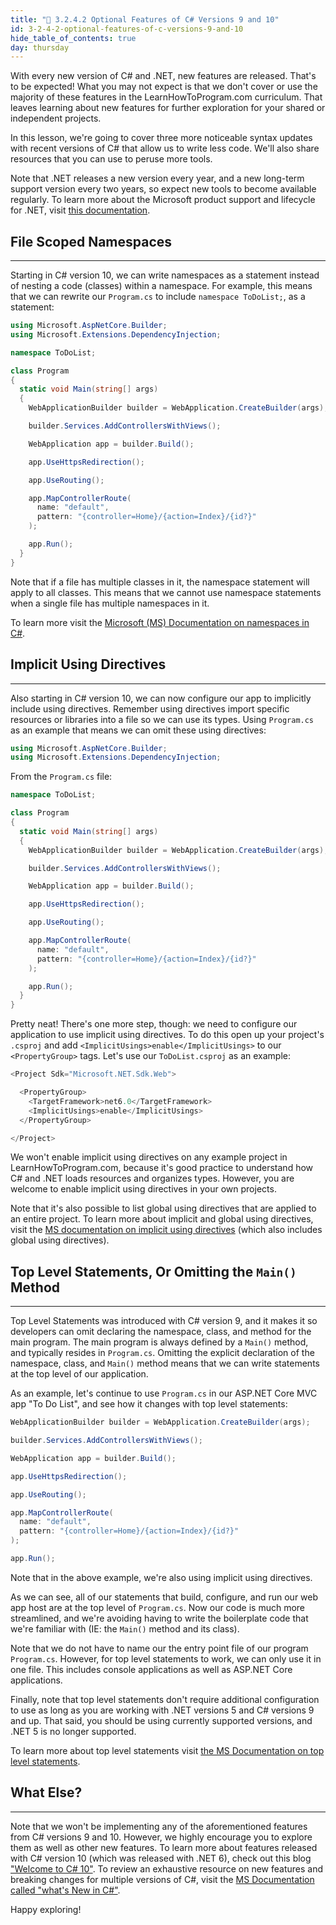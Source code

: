 ```yaml
---
title: "📓 3.2.4.2 Optional Features of C# Versions 9 and 10"
id: 3-2-4-2-optional-features-of-c-versions-9-and-10
hide_table_of_contents: true
day: thursday
---
```


With every new version of C# and .NET, new features are released. That's to be expected! What you may not expect is that we don't cover or use the majority of these features in the LearnHowToProgram.com curriculum. That leaves learning about new features for further exploration for your shared or independent projects. 

In this lesson, we're going to cover three more noticeable syntax updates with recent versions of C# that allow us to write less code. We'll also share resources that you can use to peruse more tools. 

Note that .NET releases a new version every year, and a new long-term support version every two years, so expect new tools to become available regularly. To learn more about the Microsoft product support and lifecycle for .NET, visit [this documentation](https://dotnet.microsoft.com/en-us/platform/support/policy/dotnet-core). 

## File Scoped Namespaces
---

Starting in C# version 10, we can write namespaces as a statement instead of nesting a code (classes) within a namespace. For example, this means that we can rewrite our `Program.cs` to include `namespace ToDoList;`, as a statement:

```cs
using Microsoft.AspNetCore.Builder;
using Microsoft.Extensions.DependencyInjection;

namespace ToDoList;

class Program
{
  static void Main(string[] args)
  {
    WebApplicationBuilder builder = WebApplication.CreateBuilder(args);

    builder.Services.AddControllersWithViews();

    WebApplication app = builder.Build();

    app.UseHttpsRedirection();

    app.UseRouting();

    app.MapControllerRoute(
      name: "default",
      pattern: "{controller=Home}/{action=Index}/{id?}"
    );

    app.Run();
  }
}
```

Note that if a file has multiple classes in it, the namespace statement will apply to all classes. This means that we cannot use namespace statements when a single file has multiple namespaces in it. 

To learn more visit the [Microsoft (MS) Documentation on namespaces in C#](https://learn.microsoft.com/en-us/dotnet/csharp/language-reference/keywords/namespace).

## Implicit Using Directives
---

Also starting in C# version 10, we can now configure our app to implicitly include using directives. Remember using directives import specific resources or libraries into a file so we can use its types. Using `Program.cs` as an example that means we can omit these using directives:

```cs
using Microsoft.AspNetCore.Builder;
using Microsoft.Extensions.DependencyInjection;
```

From the `Program.cs` file:

```cs
namespace ToDoList;

class Program
{
  static void Main(string[] args)
  {
    WebApplicationBuilder builder = WebApplication.CreateBuilder(args);

    builder.Services.AddControllersWithViews();

    WebApplication app = builder.Build();

    app.UseHttpsRedirection();

    app.UseRouting();

    app.MapControllerRoute(
      name: "default",
      pattern: "{controller=Home}/{action=Index}/{id?}"
    );

    app.Run();
  }
}
```

Pretty neat! There's one more step, though: we need to configure our application to use implicit using directives. To do this open up your project's `.csproj` and add `<ImplicitUsings>enable</ImplicitUsings>` to our `<PropertyGroup>` tags. Let's use our `ToDoList.csproj` as an example:

```cs
<Project Sdk="Microsoft.NET.Sdk.Web">

  <PropertyGroup>
    <TargetFramework>net6.0</TargetFramework>
    <ImplicitUsings>enable</ImplicitUsings>
  </PropertyGroup>

</Project>
```

We won't enable implicit using directives on any example project in LearnHowToProgram.com, because it's good practice to understand how C# and .NET loads resources and organizes types. However, you are welcome to enable implicit using directives in your own projects.

Note that it's also possible to list global using directives that are applied to an entire project. To learn more about implicit and global using directives, visit the [MS documentation on implicit using directives](https://learn.microsoft.com/en-us/dotnet/core/project-sdk/overview#implicit-using-directives) (which also includes global using directives). 

## Top Level Statements, Or Omitting the `Main()` Method
---

Top Level Statements was introduced with C# version 9, and it makes it so developers can omit declaring the namespace, class, and method for the main program. The main program is always defined by a `Main()` method, and typically resides in `Program.cs`. Omitting the explicit declaration of the namespace, class, and `Main()` method means that we can write statements at the top level of our application. 

As an example, let's continue to use `Program.cs` in our ASP.NET Core MVC app "To Do List", and see how it changes with top level statements:

```cs
WebApplicationBuilder builder = WebApplication.CreateBuilder(args);

builder.Services.AddControllersWithViews();

WebApplication app = builder.Build();

app.UseHttpsRedirection();

app.UseRouting();

app.MapControllerRoute(
  name: "default",
  pattern: "{controller=Home}/{action=Index}/{id?}"
);

app.Run();
```

Note that in the above example, we're also using implicit using directives. 

As we can see, all of our statements that build, configure, and run our web app host are at the top level of `Program.cs`. Now our code is much more streamlined, and we're avoiding having to write the boilerplate code that we're familiar with (IE: the `Main()` method and its class). 

Note that we do not have to name our the entry point file of our program `Program.cs`. However, for top level statements to work, we can only use it in one file. This includes console applications as well as ASP.NET Core applications.

Finally, note that top level statements don't require additional configuration to use as long as you are working with .NET versions 5 and C# versions 9 and up. That said, you should be using currently supported versions, and .NET 5 is no longer supported.

To learn more about top level statements visit [the MS Documentation on top level statements](https://learn.microsoft.com/en-us/dotnet/csharp/whats-new/tutorials/top-level-statements).

## What Else?
---

Note that we won't be implementing any of the aforementioned features from C# versions 9 and 10. However, we highly encourage you to explore them as well as other new features. To learn more about features released with C# version 10 (which was released with .NET 6), check out this blog ["Welcome to C# 10"](https://devblogs.microsoft.com/dotnet/welcome-to-csharp-10/). To review an exhaustive resource on new features and breaking changes for multiple versions of C#, visit the [MS Documentation called "what's New in C#"](https://learn.microsoft.com/en-us/dotnet/csharp/whats-new/). 

Happy exploring!

